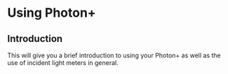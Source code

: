 # Using Photon+

## Introduction

This will give you a brief introduction to using your Photon+ as well as the use of incident light meters in general.


